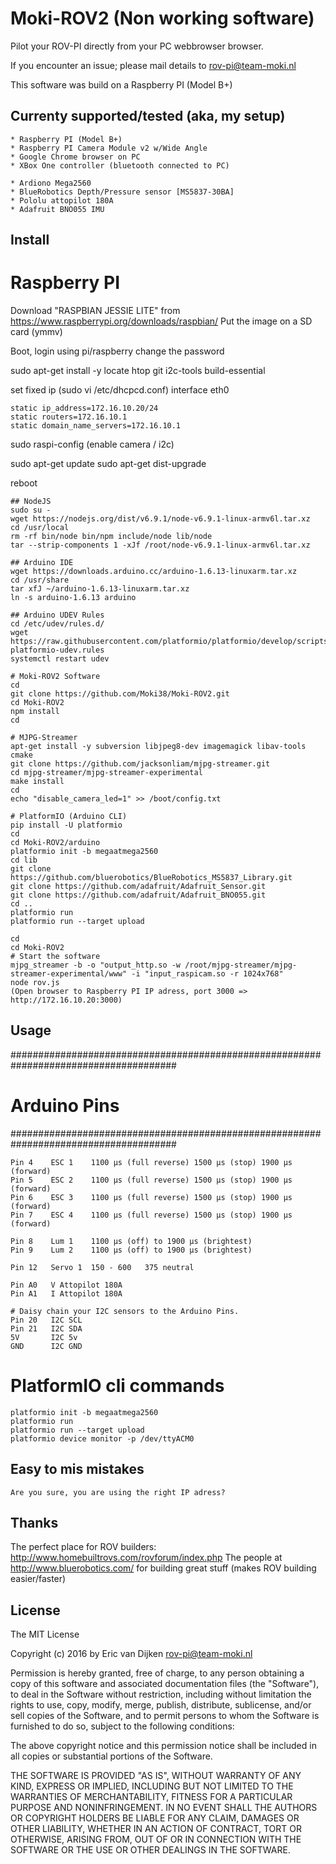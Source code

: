 # Moki-ROV2 (Non working software)

Pilot your ROV-PI directly from your PC webbrowser browser.

If you encounter an issue; please mail details to <rov-pi@team-moki.nl>

This software was build on a Raspberry PI (Model B+)

## Currenty supported/tested (aka, my setup)

```
* Raspberry PI (Model B+)
* Raspberry PI Camera Module v2 w/Wide Angle
* Google Chrome browser on PC
* XBox One controller (bluetooth connected to PC)

* Ardiono Mega2560
* BlueRobotics Depth/Pressure sensor [MS5837-30BA]
* Pololu attopilot 180A
* Adafruit BNO055 IMU
```
## Install

# Raspberry PI
Download "RASPBIAN JESSIE LITE" from https://www.raspberrypi.org/downloads/raspbian/
Put the image on a SD card (ymmv)

Boot, login using pi/raspberry
change the password

sudo apt-get install -y locate htop git i2c-tools build-essential

set fixed ip (sudo vi /etc/dhcpcd.conf)
interface eth0
```
static ip_address=172.16.10.20/24
static routers=172.16.10.1
static domain_name_servers=172.16.10.1
```

sudo raspi-config (enable camera / i2c)

sudo apt-get update
sudo apt-get dist-upgrade

reboot 

```
## NodeJS
sudo su -
wget https://nodejs.org/dist/v6.9.1/node-v6.9.1-linux-armv6l.tar.xz
cd /usr/local
rm -rf bin/node bin/npm include/node lib/node
tar --strip-components 1 -xJf /root/node-v6.9.1-linux-armv6l.tar.xz

## Arduino IDE
wget https://downloads.arduino.cc/arduino-1.6.13-linuxarm.tar.xz
cd /usr/share
tar xfJ ~/arduino-1.6.13-linuxarm.tar.xz
ln -s arduino-1.6.13 arduino

## Arduino UDEV Rules
cd /etc/udev/rules.d/
wget https://raw.githubusercontent.com/platformio/platformio/develop/scripts/99-platformio-udev.rules
systemctl restart udev

# Moki-ROV2 Software
cd
git clone https://github.com/Moki38/Moki-ROV2.git
cd Moki-ROV2
npm install 
cd 

# MJPG-Streamer
apt-get install -y subversion libjpeg8-dev imagemagick libav-tools cmake
git clone https://github.com/jacksonliam/mjpg-streamer.git
cd mjpg-streamer/mjpg-streamer-experimental
make install
cd 
echo "disable_camera_led=1" >> /boot/config.txt

# PlatformIO (Arduino CLI)
pip install -U platformio
cd 
cd Moki-ROV2/arduino
platformio init -b megaatmega2560
cd lib
git clone https://github.com/bluerobotics/BlueRobotics_MS5837_Library.git
git clone https://github.com/adafruit/Adafruit_Sensor.git
git clone https://github.com/adafruit/Adafruit_BNO055.git
cd ..
platformio run
platformio run --target upload

cd
cd Moki-ROV2
# Start the software
mjpg_streamer -b -o "output_http.so -w /root/mjpg-streamer/mjpg-streamer-experimental/www" -i "input_raspicam.so -r 1024x768"
node rov.js
(Open browser to Raspberry PI IP adress, port 3000 => http://172.16.10.20:3000)
```

## Usage

######################################################################################
#                   Arduino Pins
######################################################################################
```
Pin 4    ESC 1    1100 μs (full reverse) 1500 μs (stop) 1900 μs (forward)    
Pin 5    ESC 2    1100 μs (full reverse) 1500 μs (stop) 1900 μs (forward)
Pin 6    ESC 3    1100 μs (full reverse) 1500 μs (stop) 1900 μs (forward)
Pin 7    ESC 4    1100 μs (full reverse) 1500 μs (stop) 1900 μs (forward)

Pin 8    Lum 1    1100 μs (off) to 1900 μs (brightest)
Pin 9    Lum 2    1100 μs (off) to 1900 μs (brightest)

Pin 12   Servo 1  150 - 600   375 neutral

Pin A0   V Attopilot 180A
Pin A1   I Attopilot 180A

# Daisy chain your I2C sensors to the Arduino Pins.
Pin 20   I2C SCL
Pin 21   I2C SDA
5V       I2C 5v
GND      I2C GND
```

# PlatformIO cli commands
```
platformio init -b megaatmega2560
platformio run
platformio run --target upload
platformio device monitor -p /dev/ttyACM0
```

## Easy to mis mistakes
```
Are you sure, you are using the right IP adress?
```

## Thanks

The perfect place for ROV builders: http://www.homebuiltrovs.com/rovforum/index.php
The people at http://www.bluerobotics.com/ for building great stuff (makes ROV building easier/faster)

## License

The MIT License

Copyright (c) 2016 by Eric van Dijken <rov-pi@team-moki.nl>

Permission is hereby granted, free of charge, to any person obtaining a copy
of this software and associated documentation files (the "Software"), to deal
in the Software without restriction, including without limitation the rights
to use, copy, modify, merge, publish, distribute, sublicense, and/or sell
copies of the Software, and to permit persons to whom the Software is
furnished to do so, subject to the following conditions:

The above copyright notice and this permission notice shall be included in
all copies or substantial portions of the Software.

THE SOFTWARE IS PROVIDED "AS IS", WITHOUT WARRANTY OF ANY KIND, EXPRESS OR
IMPLIED, INCLUDING BUT NOT LIMITED TO THE WARRANTIES OF MERCHANTABILITY,
FITNESS FOR A PARTICULAR PURPOSE AND NONINFRINGEMENT. IN NO EVENT SHALL THE
AUTHORS OR COPYRIGHT HOLDERS BE LIABLE FOR ANY CLAIM, DAMAGES OR OTHER
LIABILITY, WHETHER IN AN ACTION OF CONTRACT, TORT OR OTHERWISE, ARISING FROM,
OUT OF OR IN CONNECTION WITH THE SOFTWARE OR THE USE OR OTHER DEALINGS IN
THE SOFTWARE.
